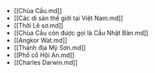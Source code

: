 - [[Chùa Cầu.md]]
- [[Các di sản thế giới tại Việt Nam.md]]
- [[Thời Lê sơ.md]]
- [[Chùa Cầu còn được gọi là Cầu Nhật Bản.md]]
- [[Angkor Wat.md]]
- [[Thánh địa Mỹ Sơn.md]]
- [[Phố cổ Hội An.md]]
- [[Charles Darwin.md]]
